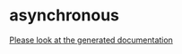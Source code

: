 asynchronous
============
   [Please look at the generated documentation](http://htmlpreview.github.com/?https://github.com/henry-ch/asynchronous/blob/master/libs/asynchronous/doc/asynchronous.html)
